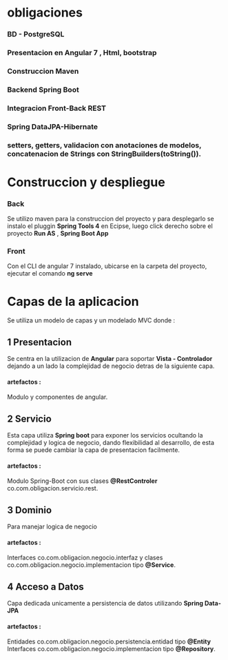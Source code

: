 # obligaciones

### BD - PostgreSQL
### Presentacion en Angular 7 , Html, bootstrap
### Construccion Maven
### Backend Spring Boot
### Integracion Front-Back REST
### Spring DataJPA-Hibernate
### setters, getters, validacion con anotaciones de modelos, concatenacion de Strings con StringBuilders(toString()).


# Construccion y despliegue

### Back

Se utilizo maven para la construccion del proyecto y para desplegarlo se instalo el pluggin **Spring Tools 4** en Ecipse, luego click derecho sobre el proyecto **Run AS** , **Spring Boot App**

### Front

Con el CLI de angular 7 instalado, ubicarse en la carpeta del proyecto, ejecutar el comando **ng serve** 



# Capas de la aplicacion

Se utiliza un modelo de capas y un modelado MVC donde : 

## 1 Presentacion

Se centra en la utilizacion de **Angular** para soportar **Vista - Controlador** dejando a un lado la complejidad de negocio detras de la siguiente capa.

#### artefactos : 
Modulo  y componentes de angular.

## 2 Servicio

Esta capa utiliza **Spring boot** para exponer los servicios ocultando la complejidad y logica de negocio, dando flexibilidad al desarrollo, de esta forma se puede cambiar la capa de presentacion facilmente.

#### artefactos : 
Modulo Spring-Boot con sus clases **@RestControler** co.com.obligacion.servicio.rest.

## 3 Dominio 

Para manejar logica de negocio 

#### artefactos : 
Interfaces co.com.obligacion.negocio.interfaz y clases co.com.obligacion.negocio.implementacion tipo **@Service**.


## 4 Acceso a Datos 

Capa dedicada unicamente a persistencia de datos utilizando **Spring Data-JPA** 

#### artefactos : 
Entidades co.com.obligacion.negocio.persistencia.entidad tipo **@Entity** 
Interfaces co.com.obligacion.negocio.implementacion tipo **@Repository**.


